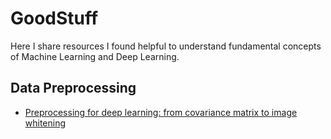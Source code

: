 # GoodStuff

Here I share resources I found helpful to understand fundamental concepts of Machine Learning and Deep Learning.

## Data Preprocessing
* [Preprocessing for deep learning: from covariance matrix to image whitening](https://hadrienj.github.io/posts/Preprocessing-for-deep-learning/)
